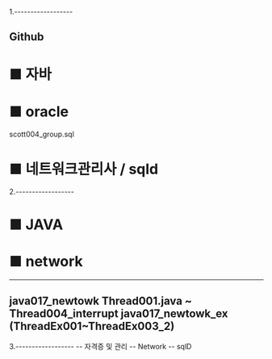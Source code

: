 1.------------------
## Github
# ■ 자바
# ■ oracle
scott004_group.sql

# ■ 네트워크관리사 / sqld




2.------------------
# ■ JAVA
# ■ network
---
java017_newtowk 
  Thread001.java ~ Thread004_interrupt
java017_newtowk_ex
  (ThreadEx001~ThreadEx003_2)
---


3.------------------
-- 자격증 및 관리
-- Network
-- sqlD


